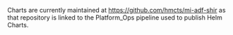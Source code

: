 Charts are currently maintained at https://github.com/hmcts/mi-adf-shir as that repository is linked to the Platform_Ops pipeline used to publish Helm Charts.
